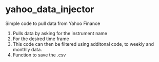 # yahoo_data_injector
Simple code to pull data from Yahoo Finance

1. Pulls data by asking for the instrument name
2. For the desired time frame
3. This code can then be filtered using additonal code, to weekly and monthly data. 
4. Function to save the .csv

